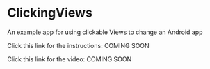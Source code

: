 # ClickingViews
An example app for using clickable Views to change an Android app

Click this link for the instructions: COMING SOON

Click this link for the video: COMING SOON
